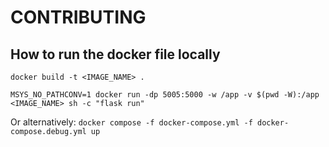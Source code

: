 # CONTRIBUTING

## How to run the docker file locally

```
docker build -t <IMAGE_NAME> .
```

```
MSYS_NO_PATHCONV=1 docker run -dp 5005:5000 -w /app -v $(pwd -W):/app <IMAGE_NAME> sh -c "flask run"
```

Or alternatively:
`docker compose -f docker-compose.yml -f docker-compose.debug.yml up`